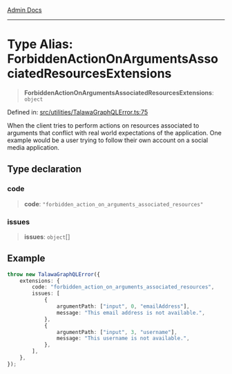 [Admin Docs](/)

***

# Type Alias: ForbiddenActionOnArgumentsAssociatedResourcesExtensions

> **ForbiddenActionOnArgumentsAssociatedResourcesExtensions**: `object`

Defined in: [src/utilities/TalawaGraphQLError.ts:75](https://github.com/PalisadoesFoundation/talawa-api/blob/f1b6ec0d386e11c6dc4f3cf8bb763223ff502e1e/src/utilities/TalawaGraphQLError.ts#L75)

When the client tries to perform actions on resources associated to arguments that conflict with real world expectations of the application. One example would be a user trying to follow their own account on a social media application.

## Type declaration

### code

> **code**: `"forbidden_action_on_arguments_associated_resources"`

### issues

> **issues**: `object`[]

## Example

```ts
throw new TalawaGraphQLError({
	extensions: {
		code: "forbidden_action_on_arguments_associated_resources",
		issues: [
			{
				argumentPath: ["input", 0, "emailAddress"],
				message: "This email address is not available.",
			},
			{
				argumentPath: ["input", 3, "username"],
				message: "This username is not available.",
			},
		],
	},
});
```
